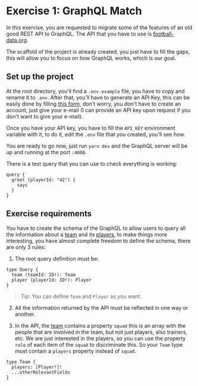 # Exercise 1: GraphQL Match

In this exercise, you are requested to migrate some of the features of an old good REST API to GraphQL. The API that you have to use is [football-data.org](https://www.football-data.org/).

The scaffold of the project is already created, you just have to fill the gaps, this will allow you to focus on how GraphQL works, which is our goal.

## Set up the project

At the root directory, you'll find a `.env.example` file, you have to copy and rename it to `.env`. After that, you'll have to generate an API Key, this can be easily done by filling [this form](https://www.football-data.org/client/register), don't worry, you don't have to create an account, just give your e-mail (I can provide an API key upon request if you don't want to give your e-mail).

Once you have your API key, you have to fill the `API_KEY` environment variable with it, to do it, edit the `.env` file that you created, you'll see how.

You are ready to go now, just run `yarn dev` and the GraphQL server will be up and running at the port `:4000`.

There is a test query that you can use to check everything is working:

```gql
query {
  greet (playerId: "42") {
    says
  }
}
```

## Exercise requirements

You have to create the schema of the GraphQL to allow users to query all the information about a [team](www.football-data.org/documentation/api#team) and its [players](www.football-data.org/documentation/api#player), to make things more interesting, you have almost complete freedom to define the schema, there are only 3 rules:

1. The root query definition must be:

```gql
type Query {
  team (teamId: ID!): Team
  player (playerId: ID!): Player
}
```

> Tip: You can define `Team` and `Player` as you want.

2. All the information returned by the API must be reflected in one way or another.

3. In the API, the [team](www.football-data.org/documentation/api#team) contains a property `squad` this is an array with the people that are involved in the team, but not just players, also trainers, etc. We are just interested in the players, so you can use the property `role` of each item of the `squad` to discriminate this. So your `Team` type must contain a `players` property instead of `squad`.

```gql
type Team {
  players: [Player!]!
  ...otherRelevantFields
}
